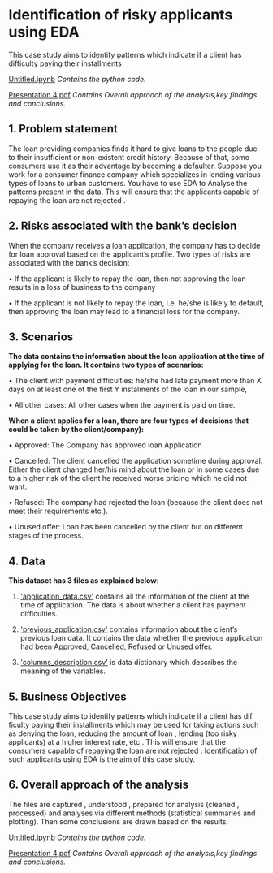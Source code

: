 
# Identification of risky applicants using EDA

This case study aims to identify patterns which indicate if a client has difficulty paying their installments

[Untitled.ipynb](https://github.com/ABHIJITHCV11/eda2/blob/master/Untitled.ipynb) *Contains the python code.*

[Presentation 4.pdf](https://github.com/ABHIJITHCV11/eda2/blob/master/Presentation%204.pdf) *Contains Overall approach of the analysis,key findings and conclusions.*
 


## 1. Problem statement
The loan providing companies finds it hard to give loans to the people due to their 
insufficient or non-existent credit history. Because of that, some consumers use it as their 
advantage by becoming a defaulter. Suppose you work for a consumer finance company 
which specializes in lending various types of loans to urban customers. You have to use 
EDA to Analyse the patterns present in the data. This will ensure that the applicants 
capable of repaying the loan are not rejected .

## 2. Risks associated with the bank’s decision

When the company receives a loan application,
the company has to decide for loan approval based on the applicant’s profile. 
Two types of risks are associated with the bank’s decision:

• If the applicant is likely to repay the loan, 
then not approving the loan results in a loss of business to the company

• If the applicant is not likely to repay the loan, i.e. he/she is likely to default, 
then approving the loan may lead to a financial loss for the company.


## 3. Scenarios

**The data contains the information about the loan application at the time of 
applying for the loan. It contains two types of scenarios:** 

• The client with payment difficulties: he/she had late payment more than X days on at least 
one of the first Y instalments of the loan in our sample,

• All other cases: All other cases when the payment is paid on time.

**When a client applies for a loan, there are four types of decisions that could 
be taken by the client/company):**

• Approved: The Company has approved loan Application

• Cancelled: The client cancelled the application sometime during approval. 
Either the client changed her/his mind about the loan or in some cases due to a higher 
risk of the client he received worse pricing which he did not want.

• Refused: The company had rejected the loan 
(because the client does not meet their requirements etc.).

• Unused offer:  Loan has been cancelled by the client but on different stages of the process.

 ## 4. Data
 
 **This dataset has 3 files as explained below:** 

 

1. ['application_data.csv'](application_data.csv)  contains all the information of the client at the time of application.
The data is about whether a client has payment difficulties.

2. ['previous_application.csv'](previous_application.csv) contains information about the client’s previous loan data. It contains the data whether the previous application had been Approved, Cancelled, Refused or Unused offer.

3. ['columns_description.csv'](columns_description.csv) is data dictionary which describes the meaning of the variables.

## 5. Business Objectives
This case study aims to identify patterns which indicate if a client has dif ficulty paying 
their installments which may be used for taking actions such as denying the loan, reducing 
the amount of loan , lending (too risky applicants) at a higher interest rate, etc . This will 
ensure that the consumers capable of repaying the loan are not rejected . Identification of 
such applicants using EDA is the aim of this case study.

## 6. Overall approach of the analysis
The files are captured , understood , prepared for analysis (cleaned , processed) and
analyses via different methods (statistical summaries and plotting). Then some conclusions
are drawn based on the results.

[Untitled.ipynb](https://github.com/ABHIJITHCV11/eda2/blob/master/Untitled.ipynb) *Contains the python code.*

[Presentation 4.pdf](https://github.com/ABHIJITHCV11/eda2/blob/master/Presentation%204.pdf) *Contains Overall approach of the analysis,key findings and conclusions.*
